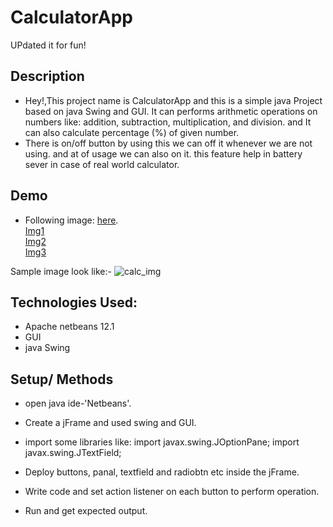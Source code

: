 # CalculatorApp
UPdated it for fun!
## Description
  * Hey!,This project name is CalculatorApp and this is a simple java Project based on java Swing and GUI. It can performs arithmetic operations on numbers like:
    addition, subtraction, multiplication, and division. and It can also calculate percentage (%) of given number. 
  * There is  on/off button by using this we can off it whenever we are not using. and at of usage we can also on it. 
    this feature help in battery sever in case of real world calculator.
   
## Demo
  * Following image: [here](https://raw.githubusercontent.com/Saurabh-pec/Calculator-javaProject/main/screenshots/11.1(1)%20CalculatorPart1.jpeg).<br>
  [Img1](https://raw.githubusercontent.com/Saurabh-pec/Calculator-javaProject/main/screenshots/Screenshot%20(378).png)<br>
  [Img2](https://raw.githubusercontent.com/Saurabh-pec/Calculator-javaProject/main/screenshots/11.1(3)%20Calcu.jpeg)<br>
  [Img3](https://raw.githubusercontent.com/Saurabh-pec/Calculator-javaProject/main/screenshots/11.1(2)%20CalculatorPart2.jpeg)<br>
  
  
  Sample image look like:- 
  ![calc_img](https://raw.githubusercontent.com/Saurabh-pec/Calculator-javaProject/main/screenshots/rsz_11111_calculatorpart1.jpg)
## Technologies Used:
  * Apache netbeans 12.1
  * GUI
  * java Swing
  
## Setup/ Methods
* open java ide-'Netbeans'.
* Create a jFrame and used swing and GUI.
* import some libraries 
like:  import javax.swing.JOptionPane;
       import javax.swing.JTextField;

* Deploy buttons, panal, textfield and radiobtn etc inside the jFrame.
* Write code and set action listener on each button to perform operation.
* Run and get expected output.





 
